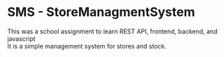 # SMS - StoreManagmentSystem
This was a school assignment to learn REST API, frontend, backend, and javascript<br/>
It is a simple management system for stores and stock.
